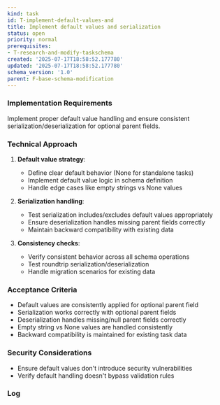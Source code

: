 ```yaml
---
kind: task
id: T-implement-default-values-and
title: Implement default values and serialization
status: open
priority: normal
prerequisites:
- T-research-and-modify-taskschema
created: '2025-07-17T18:58:52.177780'
updated: '2025-07-17T18:58:52.177780'
schema_version: '1.0'
parent: F-base-schema-modification
---
```

### Implementation Requirements
Implement proper default value handling and ensure consistent serialization/deserialization for optional parent fields.

### Technical Approach
1. **Default value strategy**:
   - Define clear default behavior (None for standalone tasks)
   - Implement default value logic in schema definition
   - Handle edge cases like empty strings vs None values

2. **Serialization handling**:
   - Test serialization includes/excludes default values appropriately
   - Ensure deserialization handles missing parent fields correctly
   - Maintain backward compatibility with existing data

3. **Consistency checks**:
   - Verify consistent behavior across all schema operations
   - Test roundtrip serialization/deserialization
   - Handle migration scenarios for existing data

### Acceptance Criteria
- Default values are consistently applied for optional parent field
- Serialization works correctly with optional parent fields
- Deserialization handles missing/null parent fields correctly
- Empty string vs None values are handled consistently
- Backward compatibility is maintained for existing task data

### Security Considerations
- Ensure default values don't introduce security vulnerabilities
- Verify default handling doesn't bypass validation rules

### Log

